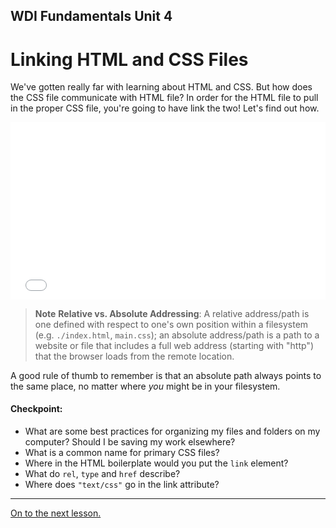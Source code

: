 **WDI Fundamentals Unit 4**
---

#  Linking HTML and CSS Files

We've gotten really far with learning about HTML and CSS. But how does the CSS file communicate with HTML file? In order for the HTML file to pull in the proper CSS file, you're going to have link the two! Let's find out how.

<div class="wistia_responsive_padding" style="padding:56.25% 0 0 0;position:relative;"><div class="wistia_responsive_wrapper" style="height:100%;left:0;position:absolute;top:0;width:100%;"><iframe src="//fast.wistia.net/embed/iframe/6nenlcostv?seo=false&videoFoam=true" allowtransparency="true" frameborder="0" scrolling="no" class="wistia_embed" name="wistia_embed" allowfullscreen mozallowfullscreen webkitallowfullscreen oallowfullscreen msallowfullscreen width="100%" height="100%"></iframe></div></div>
<script src="//fast.wistia.net/assets/external/E-v1.js" async></script>


>**Note** **Relative vs. Absolute Addressing**: A relative address/path is one defined with respect to one's own position within a filesystem (e.g. `./index.html`, `main.css`); an absolute address/path is a path to a website or file that includes a full web address (starting with "http") that the browser loads from the remote location.

A good rule of thumb to remember is that an absolute path always points to the same place, no matter where *you* might be in your filesystem.


#### Checkpoint:

* What are some best practices for organizing my files and folders on my computer? Should I be saving my work elsewhere?
* What is a common name for primary CSS files?
* Where in the HTML boilerplate would you put the `link` element?
* What do `rel`, `type` and `href` describe?
* Where does `"text/css"` go in the link attribute?

---

[On to the next lesson.](working-with-images.md)

